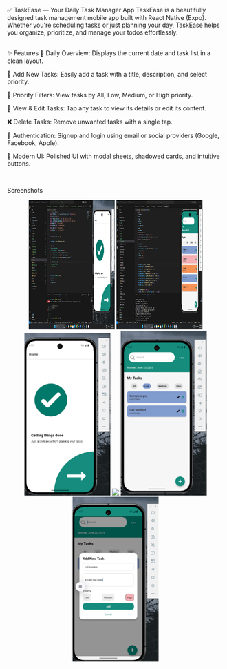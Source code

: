 ✅ TaskEase — Your Daily Task Manager App
TaskEase is a beautifully designed task management mobile app built with React Native (Expo). Whether you're scheduling tasks or just planning your day, TaskEase helps you organize, prioritize, and manage your todos effortlessly.

<br>
✨ Features
📆 Daily Overview: Displays the current date and task list in a clean layout.

📝 Add New Tasks: Easily add a task with a title, description, and select priority.

🚦 Priority Filters: View tasks by All, Low, Medium, or High priority.

🧾 View & Edit Tasks: Tap any task to view its details or edit its content.

❌ Delete Tasks: Remove unwanted tasks with a single tap.

🔐 Authentication: Signup and login using email or social providers (Google, Facebook, Apple).

🎨 Modern UI: Polished UI with modal sheets, shadowed cards, and intuitive buttons.

<br>

Screenshots
<p align="center">
    <img src="./assets/screenshots/home-code.png" height= "300" width="200"/>
    <img src="./assets/screenshots/homepage.png" height="300" width="200"/>
  <img src="./assets/screenshots/home.png" width="200"/>
  <img src="./assets/screenshots/signup.png" width="200"/>
  <img src="./assets/screenshots/priority.png" width="200"/>
  <img src="./assets/screenshots/task.png" width="200"/>
</p>
